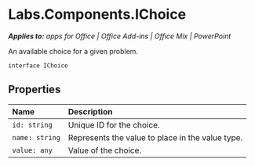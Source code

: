 
# Labs.Components.IChoice

 _**Applies to:** apps for Office | Office Add-ins | Office Mix | PowerPoint_

An available choice for a given problem.

```
interface IChoice
```


## Properties


|Name|Description|
|:-----|:-----|
| `id: string`|Unique ID for the choice.|
| `name: string`|Represents the value to place in the value type.|
| `value: any`|Value of the choice.|
